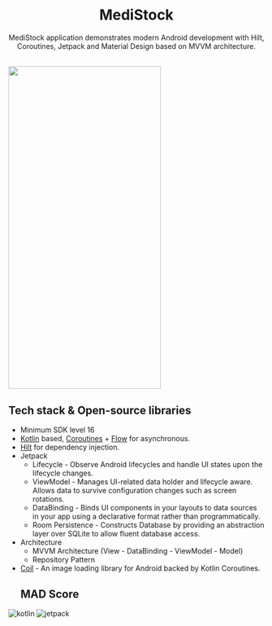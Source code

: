 <h1 align="center">MediStock</h1>

<p align="center"> 
  MediStock application demonstrates modern Android development with Hilt, Coroutines, Jetpack and Material Design based on MVVM architecture.
</p>
</br>
<img src="https://user-images.githubusercontent.com/42215231/154858110-8ac2c892-de89-4f19-b2b9-068f7617357f.gif" width="300" height="634.5" />

## Tech stack & Open-source libraries
- Minimum SDK level 16
- [Kotlin](https://kotlinlang.org/) based, [Coroutines](https://github.com/Kotlin/kotlinx.coroutines) + [Flow](https://kotlin.github.io/kotlinx.coroutines/kotlinx-coroutines-core/kotlinx.coroutines.flow/) for asynchronous.
- [Hilt](https://dagger.dev/hilt/) for dependency injection.
- Jetpack
  - Lifecycle - Observe Android lifecycles and handle UI states upon the lifecycle changes.
  - ViewModel - Manages UI-related data holder and lifecycle aware. Allows data to survive configuration changes such as screen rotations.
  - DataBinding - Binds UI components in your layouts to data sources in your app using a declarative format rather than programmatically.
  - Room Persistence - Constructs Database by providing an abstraction layer over SQLite to allow fluent database access.
- Architecture
  - MVVM Architecture (View - DataBinding - ViewModel - Model)
  - Repository Pattern
- [Coil](https://github.com/coil-kt/coil) - An image loading library for Android backed by Kotlin Coroutines.
  ## MAD Score
![kotlin](https://user-images.githubusercontent.com/42215231/154853105-b12f05db-53a6-49da-9ab3-37459a630bf1.png)
![jetpack](https://user-images.githubusercontent.com/42215231/154853108-aedfc8be-ac5b-4e4d-bccf-9569e990d5e1.png)
